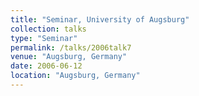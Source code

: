 ```yaml
---
title: "Seminar, University of Augsburg"
collection: talks
type: "Seminar" 
permalink: /talks/2006talk7
venue: "Augsburg, Germany"
date: 2006-06-12
location: "Augsburg, Germany"
---
```

